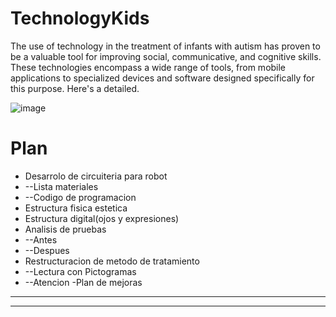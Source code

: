 # TechnologyKids
The use of technology in the treatment of infants with autism has proven to be a valuable tool for improving social, communicative, and cognitive skills. These technologies encompass a wide range of tools, from mobile applications to specialized devices and software designed specifically for this purpose. Here's a detailed.

![image](https://github.com/jariver1986/TechnologyKids/assets/62295761/132ef496-c180-456e-8017-ccbaada08029)


# Plan
- Desarrolo de circuiteria para robot
- --Lista materiales
- --Codigo de programacion
- Estructura fisica estetica
- Estructura digital(ojos y expresiones)
- Analisis de pruebas
- --Antes
- --Despues
- Restructuracion de metodo de tratamiento
- --Lectura con Pictogramas
- --Atencion
-Plan de mejoras
- --
- --
